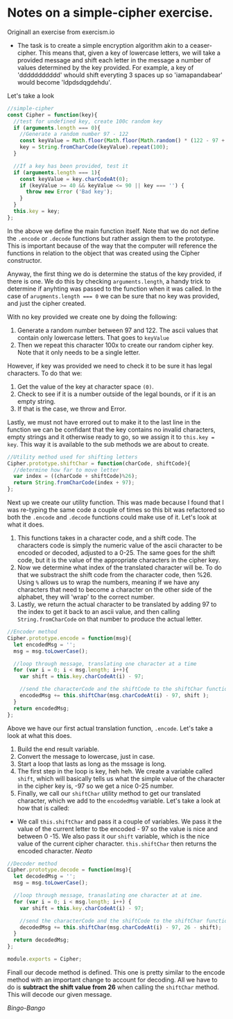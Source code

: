 # Notes on a simple-cipher exercise.
Originall an exercise from exercism.io

* The task is to create a simple encryption algorithm akin to a ceaser-cipher. This means that, given a key of lowercase letters, we will take a provided message and shift each letter in the message a number of values determined by the key provided. For example, a key of 'ddddddddddd' whould shift everyting 3 spaces up so 'iamapandabear' would become 'ldpdsdqgdehdu'.

Let's take a look

```javascript
//simple-cipher
const Cipher = function(key){
  //test for undefined key, create 100c random key
  if (arguments.length === 0){
    //Generate a random number 97 - 122
    const keyValue = Math.floor(Math.floor(Math.random() * (122 - 97 + 1)) + 97);
    key = String.fromCharCode(keyValue).repeat(100);
  }

  //If a key has been provided, test it
  if (arguments.length === 1){
    const keyValue = key.charCodeAt(0);
    if (keyValue >= 40 && keyValue <= 90 || key === '') {
      throw new Error ('Bad key');
    }
  }
  this.key = key;
};
```

In the above we define the main function itself. Note that we do not define the ```.encode``` or ```.decode``` functions but rather assign them to the prototype. This is important because of the way that the computer will reference the functions in relation to the object that was created using the Cipher constructor.

Anyway, the first thing we do is determine the status of the key provided, if there is one. We do this by checking ```arguments.length```, a handy trick to determine if anyhting was passed to the function when it was called. In the case of ```arugments.length === 0``` we can be sure that no key was provided, and just the cipher created.

With no key provided we create one by doing the following:

1. Generate a random number between 97 and 122. The ascii values that contain only lowercase letters. That goes to ```keyValue```
2. Then we repeat this character 100x to create our random cipher key. Note that it only needs to be a single letter.

However, if key was provided we need to check it to be sure it has legal characters. To do that we:

1. Get the value of the key at character space ```(0)```.
2. Check to see if it is a number outside of the legal bounds, or if it is an empty string.
3. If that is the case, we throw and Error.

Lastly, we must not have errored out to make it to the last line in the function we can be confidant that the key contains no invalid characters, empty strings and it otherwise ready to go, so we assign it to ```this.key = key```. This way it is available to the sub methods we are about to create.


```javascript
//Utility method used for shifting letters
Cipher.prototype.shiftChar = function(charCode, shiftCode){
  //determine how far to move letter
  var index = ((charCode + shiftCode)%26);
  return String.fromCharCode(index + 97);
};
```

Next up we create our utility function. This was made because I found that I was re-typing the same code a couple of times so this bit was refactored so both the ```.encode``` and ```.decode``` functions could make use of it. Let's look at what it does.

1. This functions takes in a character code, and a shift code. The characters code is simply the numeric value of the ascii character to be encoded or decoded, adjusted to a 0-25. The same goes for the shift code, but it is the value of the appropriate characters in the cipher key.
2. Now we determine what index of the translated character will be. To do that we substract the shift code from the character code, then %26. Using ```%``` allows us to wrap the numbers, meaning if we have any characters that need to become a character on the other side of the alphabet, they will 'wrap' to the correct number.
3. Lastly, we return the actual character to be translated by adding 97 to the index to get it back to an ascii value, and then calling ```String.fromCharCode``` on that number to produce the actual letter.


```javascript
//Encoder method
Cipher.prototype.encode = function(msg){
  let encodedMsg = '';
  msg = msg.toLowerCase();

  //loop through message, translating one character at a time
  for (var i = 0; i < msg.length; i++){
    var shift = this.key.charCodeAt(i) - 97;

    //send the characterCode and the shiftCode to the shiftChar function.
    encodedMsg += this.shiftChar(msg.charCodeAt(i) - 97, shift );
  }
  return encodedMsg;
};
```

Above we have our first actual translation function, ```.encode```. Let's take a look at what this does.

1. Build the end result variable.
2. Convert the message to lowercase, just in case.
3. Start a loop that lasts as long as the mssage is long.
4. The first step in the loop is key, heh heh. We create a variable called ```shift```, which will basically tells us what the simple value of the character in the cipher key is, -97 so we get a nice 0-25 number.
5. Finally, we call our ```shiftChar``` utility method to get our translated character, which we add to the ```encodedMsg``` variable. Let's take a look at how that is called:
  * We call ```this.shiftChar``` and pass it a couple of variables. We pass it the value of the current letter to tbe encoded - 97 so the value is nice and between 0 -15. We also pass it our ```shift``` variable, which is the nice value of the current cipher character. ```this.shiftChar``` then returns the encoded character. _Neato_


```javascript
//Decoder method
Cipher.prototype.decode = function(msg){
  let decodedMsg = '';
  msg = msg.toLowerCase();

  //loop through message, tranaslating one character at at ime.
  for (var i = 0; i < msg.length; i++) {
    var shift = this.key.charCodeAt(i) - 97;

    //send the characterCode and the shiftCode to the shiftChar function
    decodedMsg += this.shiftChar(msg.charCodeAt(i) - 97, 26 - shift);
  }
  return decodedMsg;
};

module.exports = Cipher;
```

Finall our decode method is defined. This one is pretty similar to the encode method with an important change to account for decoding. All we have to do is **subtract the shift value from 26** when calling the ```shiftChar``` method. This will decode our given message.

*_Bingo-Bango_*